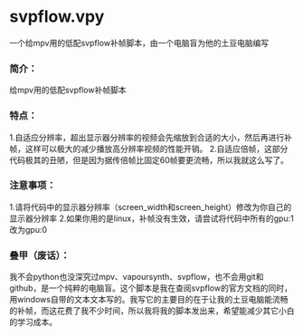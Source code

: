 # svpflow.vpy
一个给mpv用的低配svpflow补帧脚本，由一个电脑盲为他的土豆电脑编写

### 简介：
给mpv用的低配svpflow补帧脚本
### 特点：
1.自适应分辨率，超出显示器分辨率的视频会先缩放到合适的大小，然后再进行补帧，这样可以极大的减少播放高分辨率视频的性能开销。
2.自适应倍帧，这部分代码极其的丑陋，但是因为据传倍帧比固定60帧要更流畅，所以我就这么写了。
### 注意事项：
1.请将代码中的显示器分辨率（screen_width和screen_height）修改为你自己的显示器分辨率
2.如果你用的是linux，补帧没有生效，请尝试将代码中所有的gpu:1改为gpu:0
### 叠甲（废话）：
我不会python也没深究过mpv、vapoursynth、svpflow，也不会用git和github，是一个纯粹的电脑盲。这个脚本是我在查阅svpflow的官方文档的同时，用windows自带的文本文本写的。我写它的主要目的在于让我的土豆电脑能流畅的补帧，而这花费了我不少时间，所以我将我的脚本发出来，希望能减少其它小白的学习成本。
